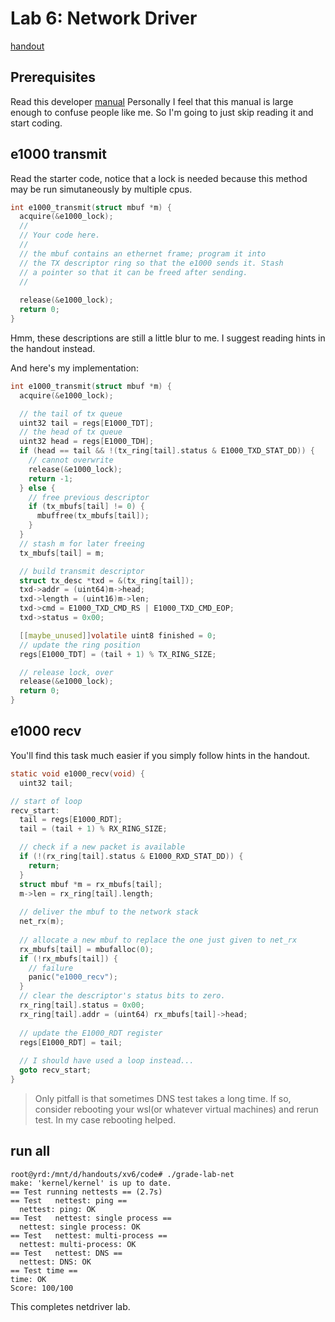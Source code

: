 # Lab 6: Network Driver
[handout](https://pdos.csail.mit.edu/6.828/2021/labs/net.html)

## Prerequisites
Read this developer [manual](https://pdos.csail.mit.edu/6.828/2021/readings/8254x_GBe_SDM.pdf)
Personally I feel that this manual is large enough to confuse people like me. 
So I'm going to just skip reading it and start coding.

## e1000 transmit 
Read the starter code, notice that a lock is needed because this method may be run simutaneously
by multiple cpus.
```c
int e1000_transmit(struct mbuf *m) {
  acquire(&e1000_lock);
  //
  // Your code here.
  //
  // the mbuf contains an ethernet frame; program it into
  // the TX descriptor ring so that the e1000 sends it. Stash
  // a pointer so that it can be freed after sending.
  //
  
  release(&e1000_lock);
  return 0;
}
```

Hmm, these descriptions are still a little blur to me. I suggest reading hints in the handout instead.

And here's my implementation:
```c
int e1000_transmit(struct mbuf *m) {
  acquire(&e1000_lock);

  // the tail of tx queue
  uint32 tail = regs[E1000_TDT];
  // the head of tx queue
  uint32 head = regs[E1000_TDH];
  if (head == tail && !(tx_ring[tail].status & E1000_TXD_STAT_DD)) {
    // cannot overwrite
    release(&e1000_lock);
    return -1;
  } else {
    // free previous descriptor
    if (tx_mbufs[tail] != 0) {
      mbuffree(tx_mbufs[tail]);
    }
  }
  // stash m for later freeing
  tx_mbufs[tail] = m;

  // build transmit descriptor 
  struct tx_desc *txd = &(tx_ring[tail]);
  txd->addr = (uint64)m->head;
  txd->length = (uint16)m->len;
  txd->cmd = E1000_TXD_CMD_RS | E1000_TXD_CMD_EOP;
  txd->status = 0x00;

  [[maybe_unused]]volatile uint8 finished = 0;
  // update the ring position
  regs[E1000_TDT] = (tail + 1) % TX_RING_SIZE;

  // release lock, over
  release(&e1000_lock);
  return 0;
}
```

## e1000 recv
You'll find this task much easier if you simply follow hints in the handout.

```c
static void e1000_recv(void) {
  uint32 tail;

// start of loop
recv_start:
  tail = regs[E1000_RDT];
  tail = (tail + 1) % RX_RING_SIZE;

  // check if a new packet is available
  if (!(rx_ring[tail].status & E1000_RXD_STAT_DD)) {
    return;
  }
  struct mbuf *m = rx_mbufs[tail];
  m->len = rx_ring[tail].length;
  
  // deliver the mbuf to the network stack
  net_rx(m);
  
  // allocate a new mbuf to replace the one just given to net_rx
  rx_mbufs[tail] = mbufalloc(0);
  if (!rx_mbufs[tail]) {
    // failure
    panic("e1000_recv");
  }
  // clear the descriptor's status bits to zero. 
  rx_ring[tail].status = 0x00;
  rx_ring[tail].addr = (uint64) rx_mbufs[tail]->head;
  
  // update the E1000_RDT register
  regs[E1000_RDT] = tail;
  
  // I should have used a loop instead...
  goto recv_start;
}
```

> Only pitfall is that sometimes DNS test takes a long time. If so, consider 
> rebooting your wsl(or whatever virtual machines) and rerun test. In my case
> rebooting helped.

## run all
```
root@yrd:/mnt/d/handouts/xv6/code# ./grade-lab-net
make: 'kernel/kernel' is up to date.
== Test running nettests == (2.7s) 
== Test   nettest: ping == 
  nettest: ping: OK 
== Test   nettest: single process ==
  nettest: single process: OK
== Test   nettest: multi-process ==
  nettest: multi-process: OK
== Test   nettest: DNS ==
  nettest: DNS: OK
== Test time ==
time: OK
Score: 100/100
```

This completes netdriver lab.